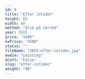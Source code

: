 ```yaml
---
id: 8
title: "Efter istiden"
height: 60
width: 60
method: "Olie på lærred"
year: 2015
price: "3200"
exPrice: "3500"
status: ""
fileName: "2015-efter-istiden.jpg"
medie: "painting"
draft: "False"
slug: "efter-istiden"
weight: "90"
---
```


